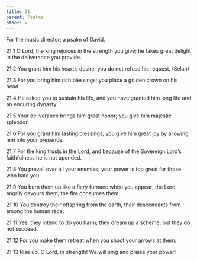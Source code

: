 ```yaml
---
title: 21
parent: Psalms
other: x
---
```



For the music director; a psalm of David.

<a name="21:1">21:1</a> O Lord, the king rejoices in the strength you give;
he takes great delight in the deliverance you provide.

<a name="21:2">21:2</a> You grant him his heart’s desire;
you do not refuse his request. (Selah)

<a name="21:3">21:3</a> For you bring him rich blessings;
you place a golden crown on his head.

<a name="21:4">21:4</a> He asked you to sustain his life,
and you have granted him long life and an enduring dynasty.

<a name="21:5">21:5</a> Your deliverance brings him great honor;
you give him majestic splendor.

<a name="21:6">21:6</a> For you grant him lasting blessings;
you give him great joy by allowing him into your presence.

<a name="21:7">21:7</a> For the king trusts in the Lord,
and because of the Sovereign Lord’s faithfulness he is not upended.

<a name="21:8">21:8</a> You prevail over all your enemies;
your power is too great for those who hate you.

<a name="21:9">21:9</a> You burn them up like a fiery furnace when you appear;
the Lord angrily devours them;
the fire consumes them.

<a name="21:10">21:10</a> You destroy their offspring from the earth,
their descendants from among the human race.

<a name="21:11">21:11</a> Yes, they intend to do you harm;
they dream up a scheme, but they do not succeed.

<a name="21:12">21:12</a> For you make them retreat
when you shoot your arrows at them.

<a name="21:13">21:13</a> Rise up, O Lord, in strength!
We will sing and praise your power!